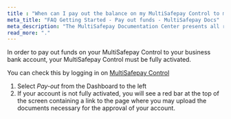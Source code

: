 ```yaml
---
title : "When can I pay out the balance on my MultiSafepay Control to my business bank account?"
meta_title: "FAQ Getting Started - Pay out funds - MultiSafepay Docs"
meta_description: "The MultiSafepay Documentation Center presents all relevant information about our Plugins and API. You can also find support pages for Payment Methods, Tools and General Questions as well as the contact details of our Support and Integration Teams."
read_more: "."
---
```

In order to pay out funds on your MultiSafepay Control to your business bank account, your MultiSafepay Control must be fully activated.

You can check this by logging in on [MultiSafepay Control](https://merchant.multisafepay.com)

1. Select _Pay-out_ from the Dashboard to the left
2. If your account is not fully activated, you will see a red bar at the top of the screen containing a link to the page where you may upload the documents necessary for the approval of your account.
